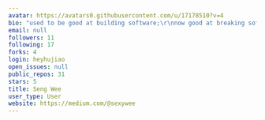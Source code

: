 ```yaml
---
avatar: https://avatars0.githubusercontent.com/u/17178510?v=4
bio: "used to be good at building software;\r\nnow good at breaking software"
email: null
followers: 11
following: 17
forks: 4
login: heyhujiao
open_issues: null
public_repos: 31
stars: 5
title: Seng Wee
user_type: User
website: https://medium.com/@sexywee
---
```

